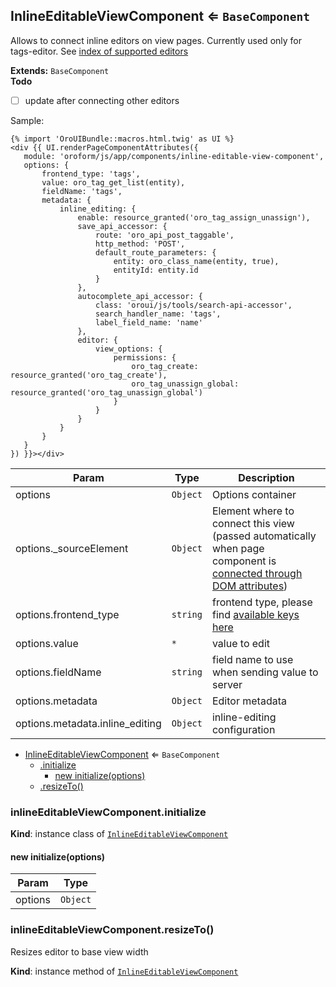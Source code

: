 <a name="module_InlineEditableViewComponent"></a>
## InlineEditableViewComponent ⇐ <code>BaseComponent</code>
Allows to connect inline editors on view pages.
Currently used only for tags-editor. See [index of supported editors](../editor)

**Extends:** <code>BaseComponent</code>  
**Todo**

- [ ] update after connecting other editors

Sample:

```twig
{% import 'OroUIBundle::macros.html.twig' as UI %}
<div {{ UI.renderPageComponentAttributes({
   module: 'oroform/js/app/components/inline-editable-view-component',
   options: {
       frontend_type: 'tags',
       value: oro_tag_get_list(entity),
       fieldName: 'tags',
       metadata: {
           inline_editing: {
               enable: resource_granted('oro_tag_assign_unassign'),
               save_api_accessor: {
                   route: 'oro_api_post_taggable',
                   http_method: 'POST',
                   default_route_parameters: {
                       entity: oro_class_name(entity, true),
                       entityId: entity.id
                   }
               },
               autocomplete_api_accessor: {
                   class: 'oroui/js/tools/search-api-accessor',
                   search_handler_name: 'tags',
                   label_field_name: 'name'
               },
               editor: {
                   view_options: {
                       permissions: {
                           oro_tag_create: resource_granted('oro_tag_create'),
                           oro_tag_unassign_global: resource_granted('oro_tag_unassign_global')
                       }
                   }
               }
           }
       }
   }
}) }}></div>
```


| Param | Type | Description |
| --- | --- | --- |
| options | <code>Object</code> | Options container |
| options._sourceElement | <code>Object</code> | Element where to connect this view (passed automatically when                                          page component is [connected through DOM attributes](../../../../UIBundle/Resources/doc/reference/page-component.md)) |
| options.frontend_type | <code>string</code> | frontend type, please find [available keys here](../../public/js/tools/frontend-type-map.js) |
| options.value | <code>\*</code> | value to edit |
| options.fieldName | <code>string</code> | field name to use when sending value to server |
| options.metadata | <code>Object</code> | Editor metadata |
| options.metadata.inline_editing | <code>Object</code> | inline-editing configuration |


* [InlineEditableViewComponent](#module_InlineEditableViewComponent) ⇐ <code>BaseComponent</code>
  * [.initialize](#module_InlineEditableViewComponent#initialize)
    * [new initialize(options)](#new_module_InlineEditableViewComponent#initialize_new)
  * [.resizeTo()](#module_InlineEditableViewComponent#resizeTo)

<a name="module_InlineEditableViewComponent#initialize"></a>
### inlineEditableViewComponent.initialize
**Kind**: instance class of <code>[InlineEditableViewComponent](#module_InlineEditableViewComponent)</code>  
<a name="new_module_InlineEditableViewComponent#initialize_new"></a>
#### new initialize(options)

| Param | Type |
| --- | --- |
| options | <code>Object</code> | 

<a name="module_InlineEditableViewComponent#resizeTo"></a>
### inlineEditableViewComponent.resizeTo()
Resizes editor to base view width

**Kind**: instance method of <code>[InlineEditableViewComponent](#module_InlineEditableViewComponent)</code>  
